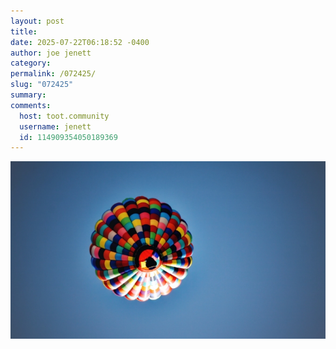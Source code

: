 ```yaml
---
layout: post
title: 
date: 2025-07-22T06:18:52 -0400
author: joe jenett
category: 
permalink: /072425/
slug: "072425"
summary:
comments:
  host: toot.community
  username: jenett
  id: 114909354050189369
---
```


<a title="new in b22 img.select" href="/img.select"><img src="/images.select/bloon.jpg" alt="liberty" class="mw100 mt-12" style="max-width:100%"></a>


<a href="https://brid.gy/publish/mastodon"></a>